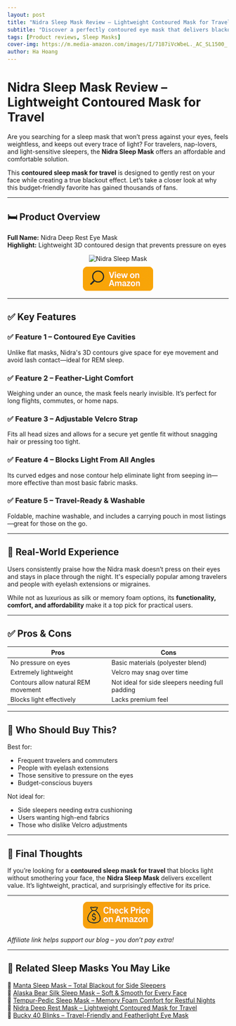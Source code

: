```yaml
---
layout: post
title: "Nidra Sleep Mask Review – Lightweight Contoured Mask for Travel"
subtitle: "Discover a perfectly contoured eye mask that delivers blackout sleep anywhere, anytime."
tags: [Product reviews, Sleep Masks]
cover-img: https://m.media-amazon.com/images/I/7187iVcWbeL._AC_SL1500_.jpg
author: Ha Hoang
---
```


# Nidra Sleep Mask Review – Lightweight Contoured Mask for Travel

Are you searching for a sleep mask that won’t press against your eyes, feels weightless, and keeps out every trace of light? For travelers, nap-lovers, and light-sensitive sleepers, the **Nidra Sleep Mask** offers an affordable and comfortable solution.

This **contoured sleep mask for travel** is designed to gently rest on your face while creating a true blackout effect. Let’s take a closer look at why this budget-friendly favorite has gained thousands of fans.

---

## 🛏️ Product Overview

**Full Name:** Nidra Deep Rest Eye Mask  
**Highlight:** Lightweight 3D contoured design that prevents pressure on eyes

<div style="text-align:center;">
  <img src="https://m.media-amazon.com/images/I/7187iVcWbeL._AC_SL1500_.jpg" alt="Nidra Sleep Mask" style="width:400px; height:auto;" />
  <br/>
  <a href="https://amzn.to/4klvvkQ?tag=havan07-20" target="_blank" rel="nofollow sponsored noopener">
    <img src="/assets/img/view.png" alt="View on Amazon" style="width:160px; height:auto; margin-top:10px;" />
  </a>
</div>

---

## ✅ Key Features

### ✅ Feature 1 – Contoured Eye Cavities  
Unlike flat masks, Nidra's 3D contours give space for eye movement and avoid lash contact—ideal for REM sleep.

### ✅ Feature 2 – Feather-Light Comfort  
Weighing under an ounce, the mask feels nearly invisible. It’s perfect for long flights, commutes, or home naps.

### ✅ Feature 3 – Adjustable Velcro Strap  
Fits all head sizes and allows for a secure yet gentle fit without snagging hair or pressing too tight.

### ✅ Feature 4 – Blocks Light From All Angles  
Its curved edges and nose contour help eliminate light from seeping in—more effective than most basic fabric masks.

### ✅ Feature 5 – Travel-Ready & Washable  
Foldable, machine washable, and includes a carrying pouch in most listings—great for those on the go.

---

## 🧪 Real-World Experience

Users consistently praise how the Nidra mask doesn’t press on their eyes and stays in place through the night. It's especially popular among travelers and people with eyelash extensions or migraines.

While not as luxurious as silk or memory foam options, its **functionality, comfort, and affordability** make it a top pick for practical users.

---

## ✅ Pros & Cons

| Pros | Cons |
|------|------|
| No pressure on eyes | Basic materials (polyester blend) |
| Extremely lightweight | Velcro may snag over time |
| Contours allow natural REM movement | Not ideal for side sleepers needing full padding |
| Blocks light effectively | Lacks premium feel |

---

## 👥 Who Should Buy This?

Best for:

- Frequent travelers and commuters  
- People with eyelash extensions  
- Those sensitive to pressure on the eyes  
- Budget-conscious buyers

Not ideal for:

- Side sleepers needing extra cushioning  
- Users wanting high-end fabrics  
- Those who dislike Velcro adjustments

---

## 🤔 Final Thoughts

If you’re looking for a **contoured sleep mask for travel** that blocks light without smothering your face, the **Nidra Sleep Mask** delivers excellent value. It’s lightweight, practical, and surprisingly effective for its price.

---

<div style="text-align:center;">
  <a href="https://amzn.to/4klvvkQ?tag=havan07-20" target="_blank" rel="nofollow sponsored noopener">
    <img src="/assets/img/checkprice.png" alt="Check price on Amazon" style="width:160px; height:auto;" />
  </a>
</div>

*Affiliate link helps support our blog – you don’t pay extra!*

---

## 🧾 Related Sleep Masks You May Like

<ul style="list-style: none; padding-left: 0;">
  <li>🔗 <a href="https://havan.yoga/2025/05/13/manta-sleep-mask-review/">Manta Sleep Mask – Total Blackout for Side Sleepers</a></li>
  <li>🔗 <a href="https://havan.yoga/2025/05/14/alaska-bear-silk-sleep-mask-review/">Alaska Bear Silk Sleep Mask – Soft & Smooth for Every Face</a></li>
  <li>🔗 <a href="https://havan.yoga/2025/05/14/tempur-pedic-sleep-mask-review/">Tempur-Pedic Sleep Mask – Memory Foam Comfort for Restful Nights</a></li>
  <li>🔗 <a href="https://havan.yoga/2025/05/14/nidra-sleep-mask-review/">Nidra Deep Rest Mask – Lightweight Contoured Mask for Travel</a></li>
  <li>🔗 <a href="https://havan.yoga/2025/05/xx/xx-bucky-40-blinks-review/">Bucky 40 Blinks – Travel-Friendly and Featherlight Eye Mask</a></li>
</ul>
